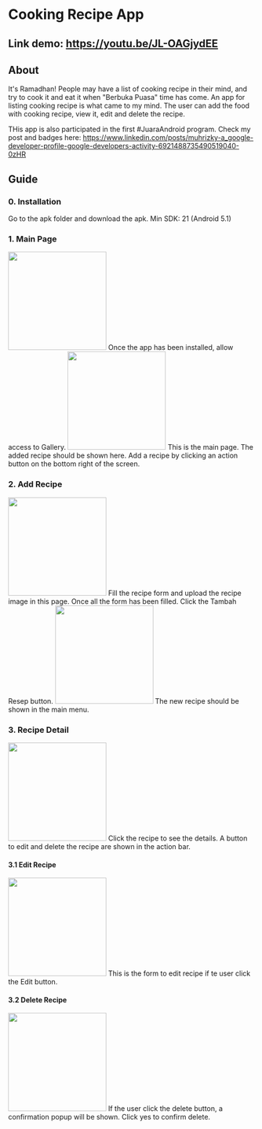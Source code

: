 # Cooking Recipe App
## Link demo: https://youtu.be/JL-OAGjydEE
## About
It's Ramadhan! People may have a list of cooking recipe in their mind, and try to cook it and eat it when "Berbuka Puasa" time has come.
An app for listing cooking recipe is what came to my mind. The user can add the food with cooking recipe, view it, edit and delete the recipe.

THis app is also participated in the first #JuaraAndroid program. Check my post and badges here: https://www.linkedin.com/posts/muhrizky-a_google-developer-profile-google-developers-activity-6921488735490519040-0zHR

## Guide
### 0. Installation
Go to the apk folder and download the apk.
Min SDK: 21 (Android 5.1)


### 1. Main Page
<img src="documentation/setup.jpg?raw=true" width="200">
Once the app has been installed, allow access to Gallery.


<img src="documentation/main-page.jpg?raw=true" width="200">
This is the main page. The added recipe should be shown here. Add a recipe by clicking an action button on the bottom right of the screen.


### 2. Add Recipe
<img src="documentation/add-recipe-completed.jpg?raw=true" width="200">
Fill the recipe form and upload the recipe image in this page. Once all the form has been filled. Click the Tambah Resep button. 


<img src="documentation/main-page.jpg?raw=true" width="200">
The new recipe should be shown in the main menu.


### 3. Recipe Detail
<img src="documentation/recipe-detail.jpg?raw=true" width="200">
Click the recipe to see the details. A button to edit and delete the recipe are shown in the action bar.


#### 3.1 Edit Recipe
<img src="documentation/edit-recipe.jpg?raw=true" width="200">
This is the form to edit recipe if te user click the Edit button.


#### 3.2 Delete Recipe
<img src="documentation/delete-recipe.jpg?raw=true" width="200">
If the user click the delete button, a confirmation popup will be shown. Click yes to confirm delete.
